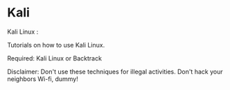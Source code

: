 Kali
====
Kali Linux : 

Tutorials on how to use Kali Linux.

Required: Kali Linux or Backtrack

Disclaimer: Don't use these techniques for illegal activities. Don't hack your neighbors Wi-fi, dummy! 
